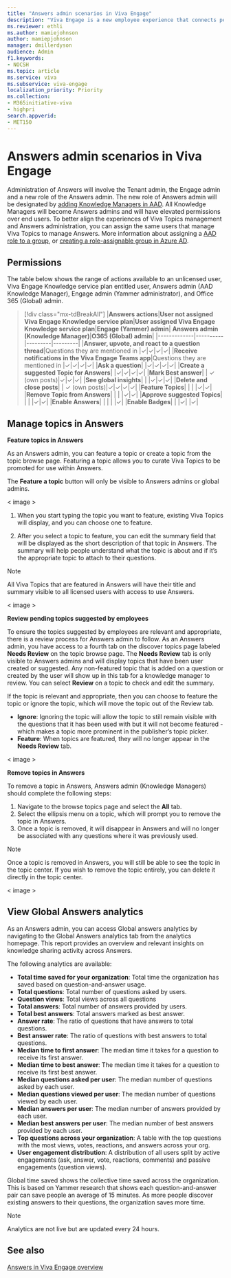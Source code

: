 ```yaml
---
title: "Answers admin scenarios in Viva Engage"
description: "Viva Engage is a new employee experience that connects people across the company—wherever and whenever they work—so that everyone is included and engaged."
ms.reviewer: ethli
ms.author: mamiejohnson
author: mamiepjohnson
manager: dmillerdyson
audience: Admin
f1.keywords:
- NOCSH
ms.topic: article
ms.service: viva
ms.subservice: viva-engage
localization_priority: Priority
ms.collection:  
- M365initiative-viva
- highpri
search.appverid:
- MET150
---
```


# Answers admin scenarios in Viva Engage

Administration of Answers will involve the Tenant admin, the Engage admin and a new role of the Answers admin. The new role of Answers admin will be designated by [adding Knowledge Managers in AAD](https://learn.microsoft.com/azure/active-directory/fundamentals/active-directory-users-assign-role-azure-portal?context=%2Fazure%2Factive-directory%2Froles%2Fcontext%2Fugr-context). All Knowledge Managers will become Answers admins and will have elevated permissions over end users. To better align the experiences of Viva Topics management and Answers administration, you can assign the same users that manage Viva Topics to manage Answers. More information about assigning a [AAD role to a group](https://learn.microsoft.com/azure/active-directory/roles/groups-pim-eligible), or [creating a role-assignable group in Azure AD](https://learn.microsoft.com/azure/active-directory/roles/groups-create-eligible).  

## Permissions 

The table below shows the range of actions available to an unlicensed user, Viva Engage Knowledge service plan entitled user, Answers admin (AAD Knowledge Manager), Engage admin (Yammer administrator), and Office 365 (Global) admin. 

> [!div class="mx-tdBreakAll"]
> |**Answers actions**|**User not assigned Viva Engage Knowledge service plan**|**User assigned Viva Engage Knowledge service plan**|**Engage (Yammer) admin**| **Answers admin (Knowledge Manager)**|**O365 (Global) admin**|
> |-------------|----------|---------|---------|
> |**Answer, upvote, and react to a question thread**|Questions they are mentioned in |✓|✓|✓|✓|
> |**Receive notifications in the Viva Engage Teams app**|Questions they are mentioned in |✓|✓|✓|✓|
> |**Ask a question**| |✓|✓|✓|✓|
> |**Create a suggested Topic for Answers**| |✓|✓|✓|✓|
> |**Mark Best answer**| | ✓ (own posts)|✓|✓|✓|
> |**See global insights**| | |✓|✓|✓|
> |**Delete and close posts**| | ✓ (own posts)|✓|✓|✓|✓|
> |**Feature Topics**| | | |✓|✓|
> |**Remove Topic from Answers**| | | |✓|✓|
> |**Approve suggested Topics**| | | |✓|✓|
> |**Enable Answers**| | | | |✓|
> |**Enable Badges**| | |✓| |✓|

## Manage topics in Answers

**Feature topics in Answers**

As an Answers admin, you can feature a topic or create a topic from the topic browse page. Featuring a topic allows you to curate Viva Topics to be promoted for use within Answers.  

The **Feature a topic** button will only be visible to Answers admins or global admins.  

< image > 

1. When you start typing the topic you want to feature, existing Viva Topics will display, and you can choose one to feature.  

2. After you select a topic to feature, you can edit the summary field that will be displayed as the short description of that topic in Answers. The summary will help people understand what the topic is about and if it’s the appropriate topic to attach to their questions. 

>[!NOTE]
> All Viva Topics that are featured in Answers will have their title and summary visible to all licensed users with access to use Answers.  

< image >
 
**Review pending topics suggested by employees**

To ensure the topics suggested by employees are relevant and appropriate, there is a review process for Answers admin to follow. As an Answers admin, you have access to a fourth tab on the discover topics page labeled **Needs Review** on the topic browse page. The **Needs Review** tab is only visible to Answers admins and will display topics that have been user created or suggested. Any non-featured topic that is added on a question or created by the user will show up in this tab for a knowledge manager to review. You can select **Review** on a topic to check and edit the summary.  

If the topic is relevant and appropriate, then you can choose to feature the topic or ignore the topic, which will move the topic out of the Review tab.  

- **Ignore**: Ignoring the topic will allow the topic to still remain visible with the questions that it has been used with but it will not become featured - which makes a topic more prominent in the publisher’s topic picker.  
- **Feature**: When topics are featured, they will no longer appear in the **Needs Review** tab.  

< image > 

**Remove topics in Answers**

To remove a topic in Answers, Answers admin (Knowledge Managers) should complete the following steps:  

1. Navigate to the browse topics page and select the **All** tab. 
2. Select the ellipsis menu on a topic, which will prompt you to remove the topic in Answers. 
3. Once a topic is removed, it will disappear in Answers and will no longer be associated with any questions where it was previously used.  

>[!NOTE]
> Once a topic is removed in Answers, you will still be able to see the topic in the topic center. If you wish to remove the topic entirely, you can delete it directly in the topic center. 

< image > 

## View Global Answers analytics 

As an Answers admin, you can access Global answers analytics by navigating to the Global Answers analytics tab from the analytics homepage. This report provides an overview and relevant insights on knowledge sharing activity across Answers.  

The following analytics are available:  

- **Total time saved for your organization**: Total time the organization has saved based on question-and-answer usage. 
- **Total questions**: Total number of questions asked by users. 
- **Question views**: Total views across all questions 
- **Total answers**: Total number of answers provided by users. 
- **Total best answers**: Total answers marked as best answer. 
- **Answer rate**: The ratio of questions that have answers to total questions. 
- **Best answer rate**: The ratio of questions with best answers to total questions. 
- **Median time to first answer**: The median time it takes for a question to receive its first answer. 
- **Median time to best answer**: The median time it takes for a question to receive its first best answer. 
- **Median questions asked per user**: The median number of questions asked by each user. 
- **Median questions viewed per user**: The median number of questions viewed by each user. 
- **Median answers per user**: The median number of answers provided by each user. 
- **Median best answers per user**: The median number of best answers provided by each user. 
- **Top questions across your organization**: A table with the top questions with the most views, votes, reactions, and answers across your org. 
- **User engagement distribution**: A distribution of all users split by active engagements (ask, answer, vote, reactions, comments) and passive engagements (question views). 

Global time saved shows the collective time saved across the organization. This is based on Yammer research that shows each question-and-answer pair can save people an average of 15 minutes. As more people discover existing answers to their questions, the organization saves more time. 

>[!NOTE]
> Analytics are not live but are updated every 24 hours. 

## See also 
[Answers in Viva Engage overview](https://support.microsoft.com/en-us/topic/getting-started-with-microsoft-viva-engage-729f9fce-3aa6-4478-888c-a1543918c284)
